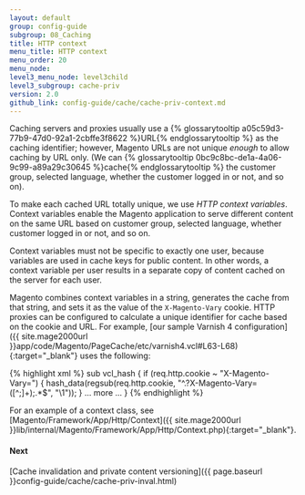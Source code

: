 ```yaml
---
layout: default
group: config-guide
subgroup: 08_Caching
title: HTTP context
menu_title: HTTP context
menu_order: 20
menu_node: 
level3_menu_node: level3child
level3_subgroup: cache-priv
version: 2.0
github_link: config-guide/cache/cache-priv-context.md
---
```


Caching servers and proxies usually use a {% glossarytooltip a05c59d3-77b9-47d0-92a1-2cbffe3f8622 %}URL{% endglossarytooltip %} as the caching identifier; however, Magento URLs are not unique *enough* to allow caching by URL only. (We can {% glossarytooltip 0bc9c8bc-de1a-4a06-9c99-a89a29c30645 %}cache{% endglossarytooltip %} the customer group, selected language, whether the customer logged in or not, and so on).

To make each cached URL totally unique, we use *HTTP context variables*. Context variables enable the Magento application to serve different content on the same URL based on customer group, selected language, whether customer logged in or not, and so on.

Context variables must not be specific to exactly one user, because variables are used in cache keys for public content. In other words, a context variable per user results in a separate copy of content cached on the server for each user.

Magento combines context variables in a string, generates the cache from that string, and sets it as the value of the `X-Magento-Vary` cookie. HTTP proxies can be configured to calculate a unique identifier for cache based on the cookie and URL. For example, [our sample Varnish 4 configuration]({{ site.mage2000url }}app/code/Magento/PageCache/etc/varnish4.vcl#L63-L68){:target="_blank"} uses the following: 

{% highlight xml %}
sub vcl_hash {
if (req.http.cookie ~ "X-Magento-Vary=") {
hash_data(regsub(req.http.cookie, "^.?X-Magento-Vary=([^;]+);.*$", "\1"));
}
... more ...
}
{% endhighlight %}

For an example of a context class, see [Magento/Framework/App/Http/Context]({{ site.mage2000url }}lib/internal/Magento/Framework/App/Http/Context.php){:target="_blank"}.

#### Next
[Cache invalidation and private content versioning]({{ page.baseurl }}config-guide/cache/cache-priv-inval.html)